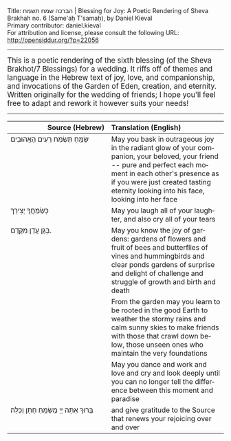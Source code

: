 <html>
<head></head>
<body>
Title: הברכה שמח תשמח | Blessing for Joy: A Poetic Rendering of Sheva Brakhah no. 6 (Same'aḥ T'samaḥ), by Daniel Kieval<br />
Primary contributor: daniel.kieval<br />
For attribution and license, please consult the following URL: <a href="http://opensiddur.org/?p=22056">http://opensiddur.org/?p=22056</a>
<p />
<hr />

<div class="english" lang="en" style="font-size: 1.2em; ">
This is a poetic rendering of the sixth blessing (of the Sheva Brakhot/7 Blessings) for a wedding. It riffs off of themes and language in the Hebrew text of joy, love, and companionship, and invocations of the Garden of Eden, creation, and eternity. Written originally for the wedding of friends; I hope you'll feel free to adapt and rework it however suits your needs!
</div>

<hr />

<table style="margin-left: auto;margin-right: auto;" class="draggable">
<thead><tr><th id="x" style="text-align: right;">Source (Hebrew)</th><th style="text-align: left;">Translation (English)</th></tr></thead>
<tbody>
<tr><td style="vertical-align:top;" width="46%">
<div class="liturgy" lang="he">
שַׂמֵּֽחַ תְּשַׂמַּח רֵעִים הָאֲהוּבִים
</span></div></td>
 
<td style="vertical-align:top;" width="53%">
<div class="english" lang="en">
May you bask in outrageous joy in the radiant glow of your companion, 
your beloved, your friend -- pure and perfect
each moment in each other's presence as if you were just created
tasting eternity looking into his face, looking into her face
</div></td></tr>


<tr><td style="vertical-align:top;" width="46%">
<div class="liturgy" lang="he">
כְּשַׂמֵּחֲךָ יְצִירְךָ
</span></div></td>
 
<td style="vertical-align:top;" width="53%">
<div class="english" lang="en">
May you laugh all of your laughter, and also cry all of your tears
</div></td></tr>


<tr><td style="vertical-align:top;" width="46%">
<div class="liturgy" lang="he">
בְּגַן עֵֽדֶן מִקֶּֽדֶם.
</span></div></td>
 
<td style="vertical-align:top;" width="53%">
<div class="english" lang="en">
May you know the joy of gardens:
gardens of flowers and fruit
of bees and butterflies
of vines and hummingbirds and clear ponds
gardens of surprise and delight
of challenge and struggle
of growth and birth and death
</div></td></tr>


<tr><td style="vertical-align:top;" width="46%">
<div class="liturgy" lang="he">

</span></div></td>
 
<td style="vertical-align:top;" width="53%">
<div class="english" lang="en">
From the garden may you learn to be rooted in the good Earth
to weather the stormy rains and calm sunny skies
to make friends with those that crawl down below,
those unseen ones who maintain the very foundations
</div></td></tr>


<tr><td style="vertical-align:top;" width="46%">
<div class="liturgy" lang="he">

</span></div></td>
 
<td style="vertical-align:top;" width="53%">
<div class="english" lang="en">
May you dance and work and love and cry and look deeply until you can no longer tell the difference 
between this moment and paradise
</div></td></tr>


<tr><td style="vertical-align:top;" width="46%">
<div class="liturgy" lang="he">
‏בָּרוּךְ אַתָּה יְיָ מְשַׂמֵּֽחַ חָתָן וְכַלָּה׃‏
</span></div></td>
 
<td style="vertical-align:top;" width="53%">
<div class="english" lang="en">
and give gratitude to the Source that renews your rejoicing over and over
</div></td></tr>
</tbody></table>
</body>
</html>